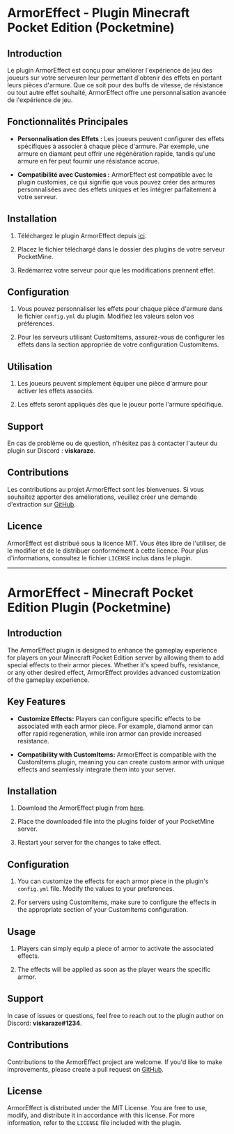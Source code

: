 # ArmorEffect - Plugin Minecraft Pocket Edition (Pocketmine)

## Introduction

Le plugin ArmorEffect est conçu pour améliorer l'expérience de jeu des joueurs sur votre serveuren leur permettant d'obtenir des effets en portant leurs pièces d'armure. Que ce soit pour des buffs de vitesse, de résistance ou tout autre effet souhaité, ArmorEffect offre une personnalisation avancée de l'expérience de jeu.

## Fonctionnalités Principales

- **Personnalisation des Effets :** Les joueurs peuvent configurer des effets spécifiques à associer à chaque pièce d'armure. Par exemple, une armure en diamant peut offrir une régénération rapide, tandis qu'une armure en fer peut fournir une résistance accrue.

- **Compatibilité avec Customies :** ArmorEffect est compatible avec le plugin customies, ce qui signifie que vous pouvez créer des armures personnalisées avec des effets uniques et les intégrer parfaitement à votre serveur.

## Installation

1. Téléchargez le plugin ArmorEffect depuis [ici](https://example.com/armor_effect_plugin.zip).

2. Placez le fichier téléchargé dans le dossier des plugins de votre serveur PocketMine.

3. Redémarrez votre serveur pour que les modifications prennent effet.

## Configuration

1. Vous pouvez personnaliser les effets pour chaque pièce d'armure dans le fichier `config.yml` du plugin. Modifiez les valeurs selon vos préférences.

2. Pour les serveurs utilisant CustomItems, assurez-vous de configurer les effets dans la section appropriée de votre configuration CustomItems.

## Utilisation

1. Les joueurs peuvent simplement équiper une pièce d'armure pour activer les effets associés.

2. Les effets seront appliqués dès que le joueur porte l'armure spécifique.

## Support

En cas de problème ou de question, n'hésitez pas à contacter l'auteur du plugin sur Discord : **viskaraze**.

## Contributions

Les contributions au projet ArmorEffect sont les bienvenues. Si vous souhaitez apporter des améliorations, veuillez créer une demande d'extraction sur [GitHub](https://github.com/viskaraze/ArmorEffect).

## Licence

ArmorEffect est distribué sous la licence MIT. Vous êtes libre de l'utiliser, de le modifier et de le distribuer conformément à cette licence. Pour plus d'informations, consultez le fichier `LICENSE` inclus dans le plugin.

---

# ArmorEffect - Minecraft Pocket Edition Plugin (Pocketmine)

## Introduction

The ArmorEffect plugin is designed to enhance the gameplay experience for players on your Minecraft Pocket Edition server by allowing them to add special effects to their armor pieces. Whether it's speed buffs, resistance, or any other desired effect, ArmorEffect provides advanced customization of the gameplay experience.

## Key Features

- **Customize Effects:** Players can configure specific effects to be associated with each armor piece. For example, diamond armor can offer rapid regeneration, while iron armor can provide increased resistance.

- **Compatibility with CustomItems:** ArmorEffect is compatible with the CustomItems plugin, meaning you can create custom armor with unique effects and seamlessly integrate them into your server.

## Installation

1. Download the ArmorEffect plugin from [here](https://example.com/armor_effect_plugin.zip).

2. Place the downloaded file into the plugins folder of your PocketMine server.

3. Restart your server for the changes to take effect.

## Configuration

1. You can customize the effects for each armor piece in the plugin's `config.yml` file. Modify the values to your preferences.

2. For servers using CustomItems, make sure to configure the effects in the appropriate section of your CustomItems configuration.

## Usage

1. Players can simply equip a piece of armor to activate the associated effects.

2. The effects will be applied as soon as the player wears the specific armor.

## Support

In case of issues or questions, feel free to reach out to the plugin author on Discord: **viskaraze#1234**.

## Contributions

Contributions to the ArmorEffect project are welcome. If you'd like to make improvements, please create a pull request on [GitHub](https://github.com/viskaraze/ArmorEffect).

## License

ArmorEffect is distributed under the MIT License. You are free to use, modify, and distribute it in accordance with this license. For more information, refer to the `LICENSE` file included with the plugin.

